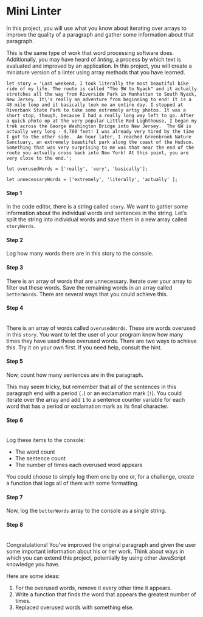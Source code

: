 # Mini Linter

In this project, you will use what you know about iterating over arrays to improve the quality of a paragraph and gather some information about that paragraph.

This is the same type of work that word processing software does. Additionally, you may have heard of _linting_, a process by which text is evaluated and improved by an application. In this project, you will create a miniature version of a linter using array methods that you have learned.

```
let story = 'Last weekend, I took literally the most beautiful bike ride of my life. The route is called "The 9W to Nyack" and it actually stretches all the way from Riverside Park in Manhattan to South Nyack, New Jersey. It\'s really an adventure from beginning to end! It is a 48 mile loop and it basically took me an entire day. I stopped at Riverbank State Park to take some extremely artsy photos. It was a short stop, though, because I had a really long way left to go. After a quick photo op at the very popular Little Red Lighthouse, I began my trek across the George Washington Bridge into New Jersey.  The GW is actually very long - 4,760 feet! I was already very tired by the time I got to the other side.  An hour later, I reached Greenbrook Nature Sanctuary, an extremely beautiful park along the coast of the Hudson.  Something that was very surprising to me was that near the end of the route you actually cross back into New York! At this point, you are very close to the end.';

let overusedWords = ['really', 'very', 'basically'];

let unnecessaryWords = ['extremely', 'literally', 'actually' ];

```

#### Step 1

In the code editor, there is a string called `story`. We want to gather some information about the individual words and sentences in the string. Let’s split the string into individual words and save them in a new array called `storyWords`.

#### Step 2

Log how many words there are in this story to the console.

#### Step 3

There is an array of words that are unnecessary. Iterate over your array to filter out these words. Save the remaining words in an array called `betterWords`. There are several ways that you could achieve this.

#### Step 4

\
There is an array of words called `overusedWords`. These are words overused in this `story`. You want to let the user of your program know how many times they have used these overused words. There are two ways to achieve this. Try it on your own first. If you need help, consult the hint.

#### Step 5

Now, count how many sentences are in the paragraph.

This may seem tricky, but remember that all of the sentences in this paragraph end with a period (`.`) or an exclamation mark (`!`). You could iterate over the array and add `1` to a sentence counter variable for each word that has a period or exclamation mark as its final character.

#### Step 6

\
Log these items to the console:

* The word count
* The sentence count
* The number of times each overused word appears

You could choose to simply log them one by one or, for a challenge, create a function that logs all of them with some formatting.

#### Step 7

Now, log the `betterWords` array to the console as a single string.

#### Step 8



\
Congratulations! You’ve improved the original paragraph and given the user some important information about his or her work. Think about ways in which you can extend this project, potentially by using other JavaScript knowledge you have.

Here are some ideas:

1. For the overused words, remove it every other time it appears.
2. Write a function that finds the word that appears the greatest number of times.
3. Replaced overused words with something else.
